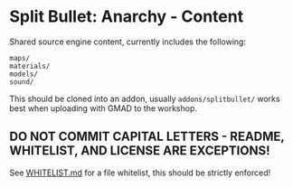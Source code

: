 # Split Bullet: Anarchy - Content
Shared source engine content, currently includes the following:

```
maps/
materials/
models/
sound/
```

This should be cloned into an addon, usually ``addons/splitbullet/`` works best when uploading with GMAD to the workshop.

## **DO NOT COMMIT CAPITAL LETTERS - README, WHITELIST, AND LICENSE ARE EXCEPTIONS!**

See [WHITELIST.md](WHITELIST.md) for a file whitelist, this should be strictly enforced!
